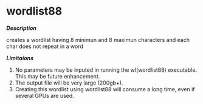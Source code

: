 # wordlist88

***Description***

creates a wordlist having 8 minimun and 8 maximun characters and each char does not repeat in a word


***Limitaions***

1. No parameters may be inputed in running the wl(wordlist88) executable.  This may be future enhancement.
2. The output file will be very large (200gb+).
3. Creating this wordlist using wordlist88 will consume a long time, even if several GPUs are used.
